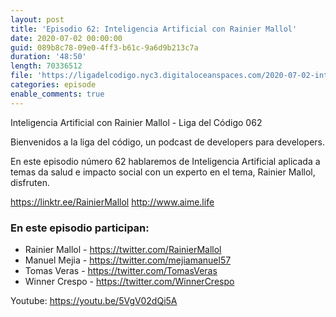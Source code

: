 ```yaml
---
layout: post
title: 'Episodio 62: Inteligencia Artificial con Rainier Mallol'
date: 2020-07-02 00:00:00
guid: 089b8c78-09e0-4ff3-b61c-9a6d9b213c7a
duration: '48:50'
length: 70336512
file: 'https://ligadelcodigo.nyc3.digitaloceanspaces.com/2020-07-02-inteligencia-artificial.mp3'
categories: episode
enable_comments: true
---
```


Inteligencia Artificial con Rainier Mallol - Liga del Código 062

Bienvenidos a la liga del código, un podcast de developers para developers. 

En este episodio número 62 hablaremos de Inteligencia Artificial aplicada a temas da salud e impacto social con un experto en el tema, Rainier Mallol, disfruten.

https://linktr.ee/RainierMallol
http://www.aime.life

### En este episodio participan:
- Rainier Mallol - https://twitter.com/RainierMallol
- Manuel Mejia - https://twitter.com/mejiamanuel57
- Tomas Veras - https://twitter.com/TomasVeras
- Winner Crespo - https://twitter.com/WinnerCrespo

Youtube: https://youtu.be/5VgV02dQi5A
